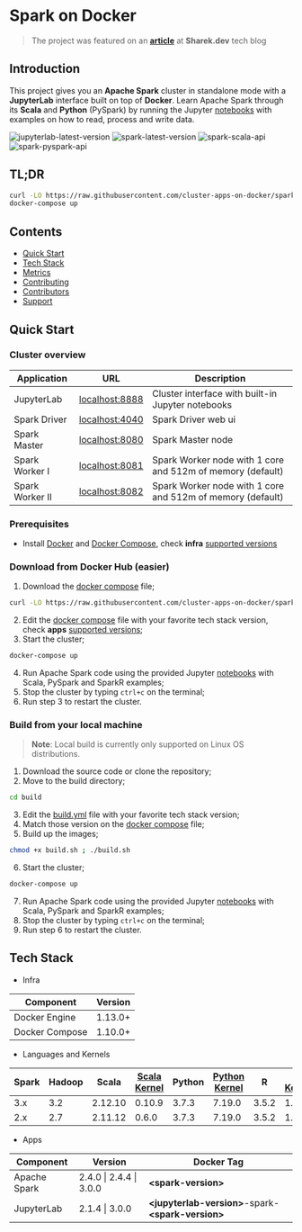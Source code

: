 # Spark on Docker

> The project was featured on an **[article](https://www.mongodb.com/blog/post/getting-started-with-mongodb-pyspark-and-jupyter-notebook)** at **Sharek.dev** tech blog

## Introduction

This project gives you an **Apache Spark** cluster in standalone mode with a **JupyterLab** interface built on top of **Docker**.
Learn Apache Spark through its **Scala** and **Python** (PySpark) by running the Jupyter [notebooks](build/workspace/) with examples on how to read, process and write data.

![jupyterlab-latest-version](https://img.shields.io/docker/v/andreper/jupyterlab/3.0.0-spark-3.0.0?color=yellow&label=jupyterlab-latest)
![spark-latest-version](https://img.shields.io/docker/v/andreper/spark-master/3.0.0?color=yellow&label=spark-latest)
![spark-scala-api](https://img.shields.io/badge/spark%20api-scala-red)
![spark-pyspark-api](https://img.shields.io/badge/spark%20api-pyspark-red)

## TL;DR

```bash
curl -LO https://raw.githubusercontent.com/cluster-apps-on-docker/spark-standalone-cluster-on-docker/master/docker-compose.yml
docker-compose up
```

## Contents

- [Quick Start](#quick-start)
- [Tech Stack](#tech-stack)
- [Metrics](#metrics)
- [Contributing](#contributing)
- [Contributors](#contributors)
- [Support](#support)

## <a name="quick-start"></a>Quick Start

### Cluster overview

| Application     | URL                                      | Description                                                |
| --------------- | ---------------------------------------- | ---------------------------------------------------------- |
| JupyterLab      | [localhost:8888](http://localhost:8888/) | Cluster interface with built-in Jupyter notebooks          |
| Spark Driver    | [localhost:4040](http://localhost:4040/) | Spark Driver web ui                                        |
| Spark Master    | [localhost:8080](http://localhost:8080/) | Spark Master node                                          |
| Spark Worker I  | [localhost:8081](http://localhost:8081/) | Spark Worker node with 1 core and 512m of memory (default) |
| Spark Worker II | [localhost:8082](http://localhost:8082/) | Spark Worker node with 1 core and 512m of memory (default) |

### Prerequisites

 - Install [Docker](https://docs.docker.com/get-docker/) and [Docker Compose](https://docs.docker.com/compose/install/), check **infra** [supported versions](#tech-stack)

### Download from Docker Hub (easier)

1. Download the [docker compose](docker-compose.yml) file;

```bash
curl -LO https://raw.githubusercontent.com/cluster-apps-on-docker/spark-standalone-cluster-on-docker/master/docker-compose.yml
```

2. Edit the [docker compose](docker-compose.yml) file with your favorite tech stack version, check **apps** [supported versions](#tech-stack);
3. Start the cluster;

```bash
docker-compose up
```

4. Run Apache Spark code using the provided Jupyter [notebooks](build/workspace/) with Scala, PySpark and SparkR examples;
5. Stop the cluster by typing `ctrl+c` on the terminal;
6. Run step 3 to restart the cluster.

### Build from your local machine

> **Note**: Local build is currently only supported on Linux OS distributions.

1. Download the source code or clone the repository;
2. Move to the build directory;

```bash
cd build
```

3. Edit the [build.yml](build/build.yml) file with your favorite tech stack version;
4. Match those version on the [docker compose](build/docker-compose.yml) file;
5. Build up the images;

```bash
chmod +x build.sh ; ./build.sh
```

6. Start the cluster;

```bash
docker-compose up
```

7. Run Apache Spark code using the provided Jupyter [notebooks](build/workspace/) with Scala, PySpark and SparkR examples;
8. Stop the cluster by typing `ctrl+c` on the terminal;
9. Run step 6 to restart the cluster.

## <a name="tech-stack"></a>Tech Stack

- Infra

| Component      | Version |
| -------------- | ------- |
| Docker Engine  | 1.13.0+ |
| Docker Compose | 1.10.0+ |

- Languages and Kernels

| Spark | Hadoop | Scala   | [Scala Kernel](https://almond.sh/) | Python | [Python Kernel](https://ipython.org/) | R     | [R Kernel](https://irkernel.github.io/) |
| ----- | ------ | ------- | ---------------------------------- | ------ | ------------------------------------- | ----- | --------------------------------------- |
| 3.x   | 3.2    | 2.12.10 | 0.10.9                             | 3.7.3  | 7.19.0                                 | 3.5.2 | 1.1.1                                   |
| 2.x   | 2.7    | 2.11.12 | 0.6.0                              | 3.7.3  | 7.19.0                                 | 3.5.2 | 1.1.1                                   |

- Apps

| Component      | Version                 | Docker Tag                                           |
| -------------- | ----------------------- | ---------------------------------------------------- |
| Apache Spark   | 2.4.0 \| 2.4.4 \| 3.0.0 | **\<spark-version>**                                 |
| JupyterLab     | 2.1.4 \| 3.0.0          | **\<jupyterlab-version>**-spark-**\<spark-version>** |
